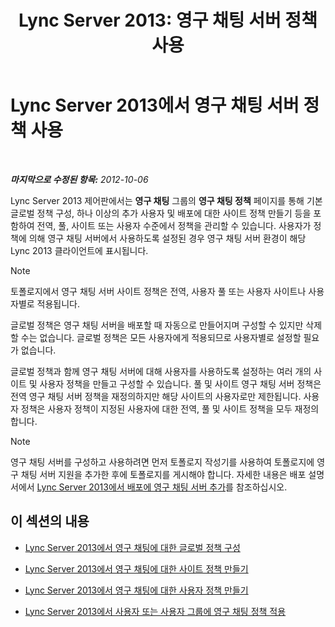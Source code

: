 ﻿---
title: 'Lync Server 2013: 영구 채팅 서버 정책 사용'
TOCTitle: 영구 채팅 서버 정책 사용
ms:assetid: 87063d6c-2e38-4970-b76d-2aa15f0de29e
ms:mtpsurl: https://technet.microsoft.com/ko-kr/library/JJ205056(v=OCS.15)
ms:contentKeyID: 49304278
ms.date: 08/10/2015
mtps_version: v=OCS.15
ms.translationtype: HT
---

# Lync Server 2013에서 영구 채팅 서버 정책 사용

 

_**마지막으로 수정된 항목:** 2012-10-06_

Lync Server 2013 제어판에서는 **영구 채팅** 그룹의 **영구 채팅 정책** 페이지를 통해 기본 글로벌 정책 구성, 하나 이상의 추가 사용자 및 배포에 대한 사이트 정책 만들기 등을 포함하여 전역, 풀, 사이트 또는 사용자 수준에서 정책을 관리할 수 있습니다. 사용자가 정책에 의해 영구 채팅 서버에서 사용하도록 설정된 경우 영구 채팅 서버 환경이 해당 Lync 2013 클라이언트에 표시됩니다.


> [!NOTE]
> 토폴로지에서 영구 채팅 서버 사이트 정책은 전역, 사용자 풀 또는 사용자 사이트나 사용자별로 적용됩니다.



글로벌 정책은 영구 채팅 서버을 배포할 때 자동으로 만들어지며 구성할 수 있지만 삭제할 수는 없습니다. 글로벌 정책은 모든 사용자에게 적용되므로 사용자별로 설정할 필요가 없습니다.

글로벌 정책과 함께 영구 채팅 서버에 대해 사용자를 사용하도록 설정하는 여러 개의 사이트 및 사용자 정책을 만들고 구성할 수 있습니다. 풀 및 사이트 영구 채팅 서버 정책은 전역 영구 채팅 서버 정책을 재정의하지만 해당 사이트의 사용자로만 제한됩니다. 사용자 정책은 사용자 정책이 지정된 사용자에 대한 전역, 풀 및 사이트 정책을 모두 재정의합니다.


> [!NOTE]
> 영구 채팅 서버를 구성하고 사용하려면 먼저 토폴로지 작성기를 사용하여 토폴로지에 영구 채팅 서버 지원을 추가한 후에 토폴로지를 게시해야 합니다. 자세한 내용은 배포 설명서에서 <A href="lync-server-2013-adding-persistent-chat-server-to-your-deployment.md">Lync Server 2013에서 배포에 영구 채팅 서버 추가</A>를 참조하십시오.



## 이 섹션의 내용

  - [Lync Server 2013에서 영구 채팅에 대한 글로벌 정책 구성](lync-server-2013-configure-the-global-policy-for-persistent-chat.md)

  - [Lync Server 2013에서 영구 채팅에 대한 사이트 정책 만들기](lync-server-2013-create-a-site-policy-for-persistent-chat.md)

  - [Lync Server 2013에서 영구 채팅에 대한 사용자 정책 만들기](lync-server-2013-create-a-user-policy-for-persistent-chat.md)

  - [Lync Server 2013에서 사용자 또는 사용자 그룹에 영구 채팅 정책 적용](lync-server-2013-apply-a-persistent-chat-policy-to-a-user-or-user-group.md)

